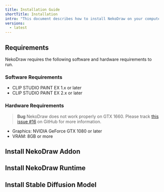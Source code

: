 ```yaml
---
title: Installation Guide
shortTitle: Installation
intro: "This document describes how to install NekoDraw on your computer."
versions:
  - latest
---
```


## Requirements

NekoDraw requires the following software and hardware requirements to run.

### Software Requirements

- CLIP STUDIO PAINT EX 1.x or later
- CLIP STUDIO PAINT EX 2.x or later

### Hardware Requirements

> **Bug**
> NekoDraw does not work properly on GTX 1660.
> Please track [this issue #16](https://github.com/mika-f/nekodraw/pull/16) on GitHub for more information.

- Graphics: NVIDIA GeForce GTX 1080 or later
- VRAM: 8GB or more

## Install NekoDraw Addon

## Install NekoDraw Runtime

## Install Stable Diffusion Model
